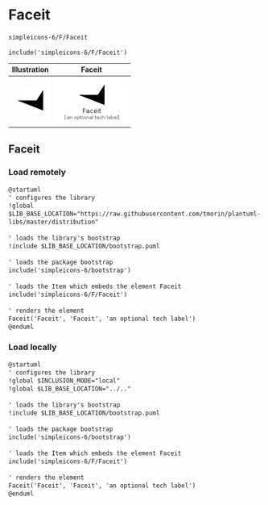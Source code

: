 # Faceit


```text
simpleicons-6/F/Faceit
```

```text
include('simpleicons-6/F/Faceit')
```



| Illustration | Faceit |
| :---: | :---: |
| ![illustration for Illustration](../../simpleicons-6/F/Faceit.png) | ![illustration for Faceit](../../simpleicons-6/F/Faceit.Local.png) |




## Faceit

### Load remotely
```plantuml
@startuml
' configures the library
!global $LIB_BASE_LOCATION="https://raw.githubusercontent.com/tmorin/plantuml-libs/master/distribution"

' loads the library's bootstrap
!include $LIB_BASE_LOCATION/bootstrap.puml

' loads the package bootstrap
include('simpleicons-6/bootstrap')

' loads the Item which embeds the element Faceit
include('simpleicons-6/F/Faceit')

' renders the element
Faceit('Faceit', 'Faceit', 'an optional tech label')
@enduml
```

### Load locally
```plantuml
@startuml
' configures the library
!global $INCLUSION_MODE="local"
!global $LIB_BASE_LOCATION="../.."

' loads the library's bootstrap
!include $LIB_BASE_LOCATION/bootstrap.puml

' loads the package bootstrap
include('simpleicons-6/bootstrap')

' loads the Item which embeds the element Faceit
include('simpleicons-6/F/Faceit')

' renders the element
Faceit('Faceit', 'Faceit', 'an optional tech label')
@enduml
```

